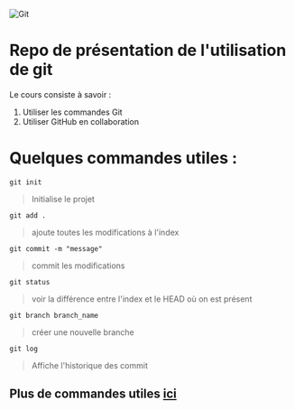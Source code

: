 ![Git](https://git-scm.com/images/logos/downloads/Git-Logo-2Color.png)
# Repo de présentation de l'utilisation de **git**
Le cours consiste à savoir :




1. Utiliser les commandes Git
2. Utiliser GitHub en collaboration



# Quelques commandes utiles :

`git init` 
> Initialise le projet

`git add .`
> ajoute toutes les modifications à l'index

`git commit -m "message"` 
> commit les modifications


`git status`
> voir la différence entre l'index et le HEAD où on est présent

`git branch branch_name`
> créer une nouvelle branche


`git log` 
> Affiche l'historique des commit

## Plus de commandes utiles [ici](https://gist.github.com/aquelito/8596717)

